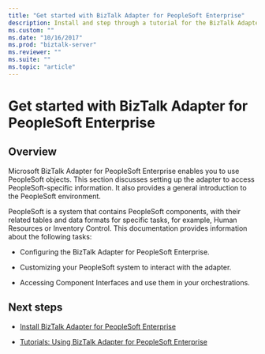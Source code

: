 ```yaml
---
title: "Get started with BizTalk Adapter for PeopleSoft Enterprise"
description: Install and step through a tutorial for the BizTalk Adapter for PeopleSoft Enterprise in BizTalk Server
ms.custom: ""
ms.date: "10/16/2017"
ms.prod: "biztalk-server"
ms.reviewer: ""
ms.suite: ""
ms.topic: "article"
---
```

# Get started with BizTalk Adapter for PeopleSoft Enterprise

## Overview
Microsoft BizTalk Adapter for PeopleSoft Enterprise enables you to use PeopleSoft objects. This section discusses setting up the adapter to access PeopleSoft-specific information. It also provides a general introduction to the PeopleSoft environment.  
  
 PeopleSoft is a system that contains PeopleSoft components, with their related tables and data formats for specific tasks, for example, Human Resources or Inventory Control. This documentation provides information about the following tasks:  
  
-   Configuring the BizTalk Adapter for PeopleSoft Enterprise.  
  
-   Customizing your PeopleSoft system to interact with the adapter.  
  
-   Accessing Component Interfaces and use them in your orchestrations.  
  
  
## Next steps
  
-   [Install BizTalk Adapter for PeopleSoft Enterprise](../core/installing-biztalk-adapter-for-peoplesoft-enterprise.md)  
  
-   [Tutorials: Using BizTalk Adapter for PeopleSoft Enterprise](../core/tutorials-using-biztalk-adapter-for-peoplesoft-enterprise.md)